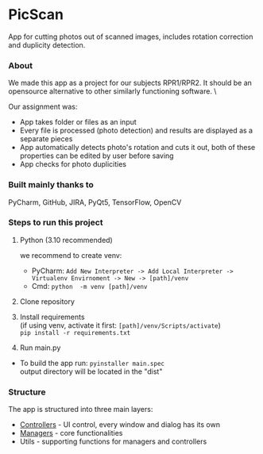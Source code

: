 # PicScan

App for cutting photos out of scanned images, includes rotation correction and duplicity detection.

### About
We made this app as a project for our subjects RPR1/RPR2. It should be an opensource alternative to other similarly functioning software. \

Our assignment was:
- App takes folder or files as an input
- Every file is processed (photo detection) and results are displayed as a separate pieces
- App automatically detects photo's rotation and cuts it out, both of these properties can  be edited by user before saving
- App checks for photo duplicities

### Built mainly thanks to
PyCharm, GitHub, JIRA, PyQt5, TensorFlow, OpenCV

### Steps to run this project
1. Python (3.10 recommended)

    we recommend to create venv:
   - PyCharm: `Add New Interpreter -> Add Local Interpreter -> Virtualenv Envirnoment -> New -> [path]/venv`
   - Cmd: `python  -m venv [path]/venv`
2. Clone repository
3. Install requirements \
   (if using venv, activate it first: `[path]/venv/Scripts/activate`)\
`pip install -r requirements.txt`
4. Run main.py

- To build the app run: `pyinstaller main.spec`\
output directory will be located in the "dist"

### Structure
The app is structured into three main layers:
- [Controllers](documentation/controllers.md) - UI control, every window and dialog has its own
- [Managers](documentation/controllers.md) - core functionalities
- Utils - supporting functions for managers and controllers